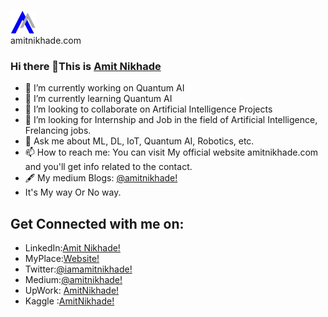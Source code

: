 

<img align='top' src="https://github.com/AmitNikhade/AmitNikhade/blob/main/amitnikhadenew-p9isden1l2z3re3vljbj9uxak03lgx6yefvdqgl6ds.png" width="40"><br>amitnikhade.com
<br>
### Hi there 👋This is [Amit Nikhade](https://amitnikhade.com)


- 🔭 I’m currently working on Quantum AI
- 🌱 I’m currently learning Quantum AI
- 👯 I’m looking to collaborate on Artificial Intelligence Projects
- 🤔 I’m looking for Internship and Job in the field of Artificial Intelligence, Frelancing jobs.
- 💬 Ask me about ML, DL, IoT, Quantum AI, Robotics, etc.
- 📫 How to reach me: You can visit My official website amitnikhade.com and you'll get info related to the contact.
- 🖋️ My medium Blogs: [@amitnikhade!](https://amitnikhade.medium.com/)
- It's My way Or No way.


## Get Connected with me on:
- LinkedIn:[Amit Nikhade!](https://www.linkedin.com/in/theamitnikhade/)
- MyPlace:[Website!](https://amitnikhade.com)
- Twitter:[@iamamitnikhade!](https://twitter.com/theamitnikhade)
- Medium:[@amitnikhade!](https://amitnikhade.medium.com/)
- UpWork: [AmitNikhade!](https://www.upwork.com/freelancers/~013441727e61786f11)
- Kaggle :[AmitNikhade!](https://www.kaggle.com/theamitnikhade)
